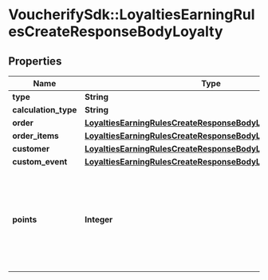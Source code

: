 # VoucherifySdk::LoyaltiesEarningRulesCreateResponseBodyLoyalty

## Properties

| Name | Type | Description | Notes |
| ---- | ---- | ----------- | ----- |
| **type** | **String** |  | [optional] |
| **calculation_type** | **String** |  | [optional] |
| **order** | [**LoyaltiesEarningRulesCreateResponseBodyLoyaltyOrder**](LoyaltiesEarningRulesCreateResponseBodyLoyaltyOrder.md) |  | [optional] |
| **order_items** | [**LoyaltiesEarningRulesCreateResponseBodyLoyaltyOrderItems**](LoyaltiesEarningRulesCreateResponseBodyLoyaltyOrderItems.md) |  | [optional] |
| **customer** | [**LoyaltiesEarningRulesCreateResponseBodyLoyaltyCustomer**](LoyaltiesEarningRulesCreateResponseBodyLoyaltyCustomer.md) |  | [optional] |
| **custom_event** | [**LoyaltiesEarningRulesCreateResponseBodyLoyaltyCustomEvent**](LoyaltiesEarningRulesCreateResponseBodyLoyaltyCustomEvent.md) |  | [optional] |
| **points** | **Integer** | Defines how the points will be added to the loyalty card. FIXED adds a fixed number of points. | [optional] |

